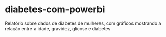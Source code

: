 # diabetes-com-powerbi
Relatório sobre dados de diabetes de mulheres, com gráficos mostrando a relação entre a idade, gravidez, glicose e diabetes
